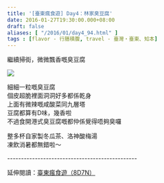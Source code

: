 ```yaml
---
title: '[臺東瘋食遊] Day4：林家臭豆腐'
date: 2016-01-27T19:30:00.000+08:00
draft: false
aliases: [ "/2016/01/day4_94.html" ]
tags : [flavor - 行膳積腹, travel - 臺灣・臺東、知本]
---
```


繼續掃街，微微飄香嘅臭豆腐  

[![](https://c2.staticflickr.com/6/5530/30272709271_b1c48b4fb2_z.jpg)](https://c2.staticflickr.com/6/5530/30272709271_b1c48b4fb2_z.jpg)

細細一粒嘅臭豆腐  
個皮超脆裡面洞洞好多都係乾身  
上面有微辣嘅咸酸菜同九層塔  
豆腐都算有D味，幾香啦  
不過食開港式臭豆腐嘅都仲係覺得唔夠臭囉  
  
整多杯自家製冬瓜茶、洛神酸梅湯  
凍飲消暑都無錯啦～  
  
\-----------------------------------------------  
  
延伸閱讀：[臺東瘋食遊（8D7N）](http://www.hidie.net/2016/03/8d7n.html)
